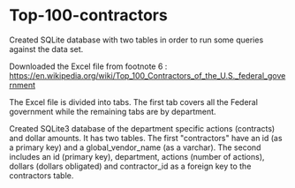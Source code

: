 # Top-100-contractors
Created SQLite database with two tables in order to run some queries against the data set.

Downloaded the Excel file from footnote 6 : https://en.wikipedia.org/wiki/Top_100_Contractors_of_the_U.S._federal_government

The Excel file is divided into tabs. The first tab covers all the Federal government while the remaining tabs are by department.

Created SQLite3 database of the department specific actions (contracts) and dollar amounts. It has two tables. The first "contractors" have an id (as a primary key) and a global_vendor_name (as a varchar). The second includes an id (primary key), department, actions (number of actions), dollars (dollars obligated) and contractor_id as a foreign key to the contractors table.


